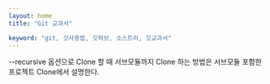 ```yaml
---
layout: home
title: "Git 교과서"

keyword: "git, 깃사용법, 깃허브, 소스트리, 깃교과서"
---
```


--recursive 옵션으로 Clone 할 때 서브모듈까지 Clone 하는 방법은 서브모듈 포함한 프로젝트 Clone에서 설명한다.
